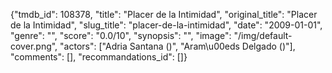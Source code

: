 {"tmdb_id": 108378, "title": "Placer de la Intimidad", "original_title": "Placer de la Intimidad", "slug_title": "placer-de-la-intimidad", "date": "2009-01-01", "genre": "", "score": "0.0/10", "synopsis": "", "image": "/img/default-cover.png", "actors": ["Adria Santana ()", "Aram\u00eds Delgado ()"], "comments": [], "recommandations_id": []}